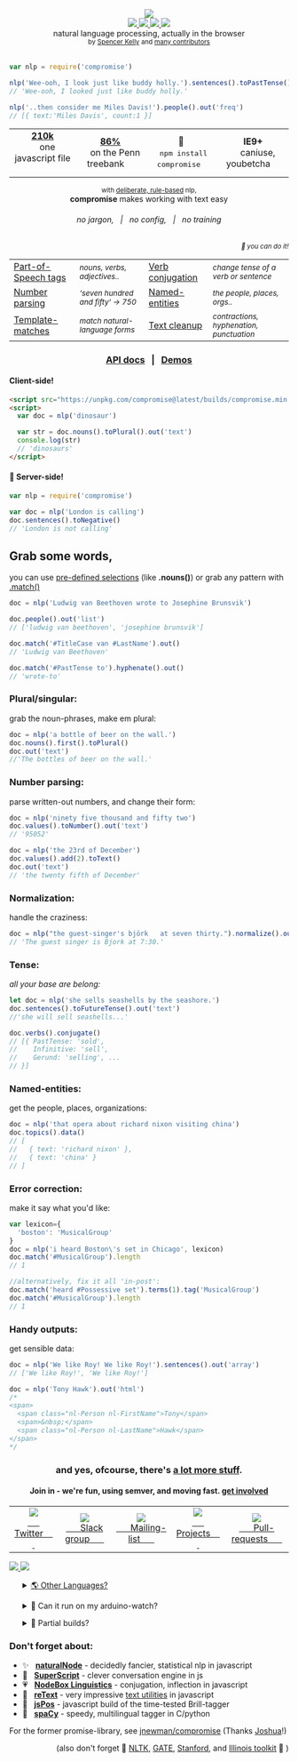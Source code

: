 <div align="center">
  <img src="https://cloud.githubusercontent.com/assets/399657/21955696/46e882d4-da3e-11e6-94a6-720c34e27df7.jpg" />
</div>
<div align="center">
  <a href="https://www.codacy.com/app/spencerkelly86/nlp_compromise">
    <img src="https://api.codacy.com/project/badge/grade/82cc8ebd98b64ed199d7be6021488062" />
  </a>
  <a href="https://npmjs.org/package/compromise">
    <img src="https://img.shields.io/npm/v/compromise.svg?style=flat-square" />
  </a>
  <a href="https://nodejs.org/api/documentation.html#documentation_stability_index">
    <img src="https://img.shields.io/badge/stability-stable-green.svg?style=flat-square" />
  </a>
  <a href="https://www.codacy.com/app/spencerkelly86/nlp_compromise">
    <img src="https://api.codacy.com/project/badge/Coverage/82cc8ebd98b64ed199d7be6021488062" />
  </a>
  <div>natural language processing, actually in the browser</div>
  <sub>
    by
    <a href="https://github.com/spencermountain">Spencer Kelly</a> and
    <a href="https://github.com/nlp-compromise/compromise/graphs/contributors">
      many contributors
    </a>
  </sub>
</div>
<br/>

```javascript
var nlp = require('compromise')

nlp('Wee-ooh, I look just like buddy holly.').sentences().toPastTense()
// 'Wee-ooh, I looked just like buddy holly.'

nlp('..then consider me Miles Davis!').people().out('freq')
// [{ text:'Miles Davis', count:1 }]
```

<div align="center">
  <table align="center">
    <tr align="center">
      <td align="center">
        <b>
          <a href="https://unpkg.com/compromise@latest/builds/compromise.min.js">
            210k
          </a>
        </b>
        <div>
           &nbsp; &nbsp; one javascript file &nbsp; &nbsp;
        </div>
      </td>
      <td align="center">
        <div>
          <b>
            <a href="https://github.com/nlp-compromise/compromise/wiki/Accuracy">
              86%
            </a>
          </b>
          <div>
            &nbsp; &nbsp; on the Penn treebank &nbsp; &nbsp;
         </div>
      </td>
      <td align="center">
        <b>🙏</b>
        <div>
          &nbsp; <kbd>npm install compromise</kbd> &nbsp;
        </div>
      </td>
      <td align="center">
        <b>IE9+</b>
        <div>
           &nbsp; &nbsp;  caniuse, youbetcha &nbsp;  &nbsp;
        </div>
      </td>
    </tr>
  </table>
</div>

<div align="center">
  <sub>with <a href="https://github.com/nlp-compromise/compromise/wiki/Justification">deliberate, rule-based</a> nlp,</sub>
  <br/>
  <b>compromise</b> makes working with text easy
</div>
<h6 align="center">
  no jargon, &nbsp; | &nbsp; no config, &nbsp; | &nbsp; no training
</h6>
<div align="right">
  <sub><i>🙌 you can do it!</i></sub>
</div>
<table>
  <tr>
    <td>
      <a href="https://nlp-expo.firebaseapp.com/expo/show-all-the-nouns-760733">
         Part-of-Speech tags
      </a>
    </td>
    <td>
      <sub><i>nouns, verbs, adjectives..</i></sub>
    </td>
    <td>
      <a href="https://nlp-expo.firebaseapp.com/expo/change-sentence-tense-203483">
         Verb conjugation
      </a>
    </td>
    <td>
      <sub><i>change tense of a verb or sentence</i></sub>
    </td>
  </tr>
  <tr>
    <td>
      <a href="https://nlp-expo.firebaseapp.com/expo/parse-all-the-numbers-278986">
         Number parsing
      </a>
    </td>
    <td>
      <sub><i>'seven hundred and fifty' -> 750</i></sub>
    </td>
    <td>
      <a href="https://nlp-expo.firebaseapp.com/expo/named-entity-recognition-208197">
         Named-entities
      </a>
    </td>
    <td>
      <sub><i>the people, places, orgs..</i></sub>
    </td>
  </tr>
  <tr>
    <td>
      <a href="https://nlp-expo.firebaseapp.com/expo/custom-pos-tagging-161281">
         Template-matches
      </a>
    </td>
    <td>
      <sub><i>match natural-language forms</i></sub>
    </td>
    <td>
      <a href="https://github.com/nlp-compromise/compromise/wiki/Usage#normalization">
         Text cleanup
      </a>
    </td>
    <td>
      <sub><i>contractions, hyphenation, punctuation</i></sub>
    </td>
  </tr>
</table>

<h3 align="center">
  <a href="http://compromise.cool/docs">API docs</a>
  &nbsp; | &nbsp;
  <a href="http://compromise.cool/demos">Demos</a>
</h3>

#### Client-side!
```html
<script src="https://unpkg.com/compromise@latest/builds/compromise.min.js"></script>
<script>
  var doc = nlp('dinosaur')

  var str = doc.nouns().toPlural().out('text')
  console.log(str)
  // 'dinosaurs'
</script>
```

#### 🌋 Server-side!
```javascript
var nlp = require('compromise')

var doc = nlp('London is calling')
doc.sentences().toNegative()
// 'London is not calling'
```

## Grab some words,
you can use [pre-defined selections](https://github.com/nlp-compromise/compromise/wiki/Usage#subset-methods) (like **.nouns()**) or grab any pattern with [.match()](https://github.com/nlp-compromise/compromise/wiki/Match-syntax)
```js
doc = nlp('Ludwig van Beethoven wrote to Josephine Brunsvik')

doc.people().out('list')
// ['ludwig van beethoven', 'josephine brunsvik']

doc.match('#TitleCase van #LastName').out()
// 'Ludwig van Beethoven'

doc.match('#PastTense to').hyphenate().out()
// 'wrote-to'
```

### Plural/singular:
grab the noun-phrases, make em plural:
```javascript
doc = nlp('a bottle of beer on the wall.')
doc.nouns().first().toPlural()
doc.out('text')
//'The bottles of beer on the wall.'
```

### Number parsing:
parse written-out numbers, and change their form:
```javascript
doc = nlp('ninety five thousand and fifty two')
doc.values().toNumber().out('text')
// '95052'

doc = nlp('the 23rd of December')
doc.values().add(2).toText()
doc.out('text')
// 'the twenty fifth of December'
```

### Normalization:
handle the craziness:
```javascript
doc = nlp("the guest-singer's björk   at seven thirty.").normalize().out('text')
// 'The guest singer is Bjork at 7:30.'
```

### Tense:
_all your base are belong:_
```javascript
let doc = nlp('she sells seashells by the seashore.')
doc.sentences().toFutureTense().out('text')
//'she will sell seashells...'

doc.verbs().conjugate()
// [{ PastTense: 'sold',
//    Infinitive: 'sell',
//    Gerund: 'selling', ...
// }]
```

### Named-entities:
get the people, places, organizations:
```javascript
doc = nlp('that opera about richard nixon visiting china')
doc.topics().data()
// [
//   { text: 'richard nixon' },
//   { text: 'china' }
// ]
```

### Error correction:
make it say what you'd like:
```javascript
var lexicon={
  'boston': 'MusicalGroup'
}
doc = nlp('i heard Boston\'s set in Chicago', lexicon)
doc.match('#MusicalGroup').length
// 1

//alternatively, fix it all 'in-post':
doc.match('heard #Possessive set').terms(1).tag('MusicalGroup')
doc.match('#MusicalGroup').length
// 1
```

### Handy outputs:
get sensible data:
```javascript
doc = nlp('We like Roy! We like Roy!').sentences().out('array')
// ['We like Roy!', 'We like Roy!']

doc = nlp('Tony Hawk').out('html')
/*
<span>
  <span class="nl-Person nl-FirstName">Tony</span>
  <span>&nbsp;</span>
  <span class="nl-Person nl-LastName">Hawk</span>
</span>
*/
```
<h3 align="center">
  and yes, ofcourse, there's <a href="http://compromise.cool/demos">a lot more stuff</a>.
</h3>
<h4 align="center">
  <b>Join in -</b>
  we're fun, using <b>semver</b>, and moving fast.
  <a href="https://github.com/nlp-compromise/compromise/wiki">get involved</a>
</h4>

<table>
  <tr align="center">
    <td>
      <a href="https://twitter.com/nlp_compromise">
        <img src="https://cloud.githubusercontent.com/assets/399657/21956672/a30cf206-da53-11e6-8c6c-0995cf2aef62.jpg"/>
        <div>&nbsp; &nbsp; &nbsp; Twitter &nbsp; &nbsp; &nbsp; </div>
      </a>
    </td>
    <td>
      <a href="http://slack.compromise.cool/">
        <img src="https://cloud.githubusercontent.com/assets/399657/21956671/a30cbc82-da53-11e6-82d6-aaaaebc0bc93.jpg"/>
        <div>&nbsp; &nbsp; &nbsp; Slack group &nbsp; &nbsp; &nbsp; </div>
      </a>
    </td>
    <td>
      <a href="http://nlpcompromise.us12.list-manage2.com/subscribe?u=d5bd9bcc36c4bef0fd5f6e75f&id=8738c1f5ef">
        <img src="https://cloud.githubusercontent.com/assets/399657/21956670/a30be6e0-da53-11e6-9aaf-52a10b8c3195.jpg"/>
        <div>&nbsp; &nbsp; &nbsp; Mailing-list &nbsp; &nbsp; &nbsp; </div>
      </a>
    </td>
    <td>
      <a href="https://github.com/nlp-compromise/nlp_compromise/wiki/Projects">
        <img src="https://cloud.githubusercontent.com/assets/399657/26513481/a755ac38-4239-11e7-960a-1c26d85ddc1c.png"/>
        <div>&nbsp; &nbsp; &nbsp; Projects &nbsp; &nbsp; &nbsp; </div>
      </a>
    </td>
    <td>
      <a href="https://github.com/nlp-compromise/compromise/wiki/Contributing">
        <img src="https://cloud.githubusercontent.com/assets/399657/21956742/5985a89c-da55-11e6-87bc-4f0f1549d202.jpg"/>
        <div>&nbsp; &nbsp; &nbsp; Pull-requests &nbsp; &nbsp; &nbsp; </div>
      </a>
    </td>
  </tr>
</table>

<div align="left">
  <a href="https://www.youtube.com/watch?v=WuPVS2tCg8s">
    <img src="http://img.youtube.com/vi/WuPVS2tCg8s/mqdefault.jpg"/>
  </a>
  <a href="https://www.youtube.com/watch?v=c_hmwFwvO0U">
    <img src="https://user-images.githubusercontent.com/399657/27890263-88e1fd10-61bf-11e7-93f2-745167f88d58.png"/>
  </a>
</div>

<p></p>
<ul align="left">
  <p>
    <details>
      <summary><a href="#">🌎 Other Languages?</a></summary>
      <p></p>
      <ul>
        yeah, we've got work-in-progress forks for <a href="https://github.com/nlp-compromise/de-compromise">German</a> and <a href="https://github.com/nlp-compromise/fr-compromise">French</a>, in the same philosophy.
        <br/>
        Get involved!
      </ul>
      <p></p>
    </details>
  </p>
  <p>
    <details>
      <summary>💃 Can it run on my arduino-watch?</summary>
      <p></p>
      <ul>
        Only if it's water-proof😜
        <br/>
        See <a href="https://github.com/nlp-compromise/compromise/wiki/QuickStart">quickStart</a> for all sorts of funny environments.
      </ul>
      <p></p>
    </details>
  </p>
  <p>
    <details>
      <summary>🔪 Partial builds?</summary>
      <p></p>
      <ul>
        it can't be tree-shaken, and the tagging methods are competitive, so it's not recommended to pull-out stuff.
        <br/>
        We recommend loading the library fully, given it's smaller than <a href="https://68.media.tumblr.com/tumblr_m674jlpyPT1ry8fquo1_250.gif">this gif</a>.
      </ul>
      <p></p>
    </details>
  </p>
</ul>

### Don't forget about:
* ✨ &nbsp; **[naturalNode](https://github.com/NaturalNode/natural)** - decidedly fancier, statistical nlp in javascript
* 🍭 &nbsp; **[SuperScript](http://superscriptjs.com/)** - clever conversation engine in js
* 💗 &nbsp; **[NodeBox Linguistics](https://www.nodebox.net/code/index.php/Linguistics)** - conjugation, inflection in javascript
* 🎀 &nbsp; **[reText](https://github.com/wooorm/retext)** - very impressive [text utilities](https://github.com/wooorm/retext/blob/master/doc/plugins.md) in javascript
* 💎 &nbsp; **[jsPos](https://code.google.com/archive/p/jspos/)** - javascript build of the time-tested Brill-tagger
* 🚗 &nbsp; **[spaCy](https://spacy.io/)** - speedy, multilingual tagger in C/python

For the former promise-library, see [jnewman/compromise](https://github.com/jnewman/compromise)
(Thanks [Joshua](https://github.com/jnewman)!)

<div align="right">
(also don't forget 🙇
<a href="http://www.nltk.org/">NLTK</a>,
<a href="https://gate.ac.uk">GATE</a>,
<a href="http://nlp.stanford.edu/software/lex-parser.shtml">Stanford</a>,
and
<a href="http://cogcomp.cs.illinois.edu/page/software/">Illinois toolkit</a>
🙇
)
</div>
